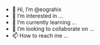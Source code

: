 - 👋 Hi, I’m @eograhix
- 👀 I’m interested in ...
- 🌱 I’m currently learning ...
- 💞️ I’m looking to collaborate on ...
- 📫 How to reach me ...

<!---
eograhix/eograhix is a ✨ special ✨ repository because its `README.md` (this file) appears on your GitHub profile.
You can click the Preview link to take a look at your changes.
--->
